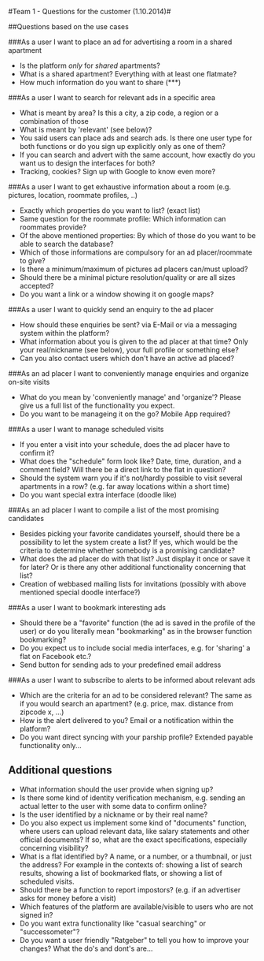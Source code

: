 #Team 1 - Questions for the customer (1.10.2014)#

##Questions based on the use cases


###As a user I want to place an ad for advertising a room in a shared apartment

* Is the platform *only* for *shared* apartments?
* What is a shared apartment? Everything with at least one flatmate?
* How much information do you want to share (***)

###As a user I want to search for relevant ads in a specific area

* What is meant by area? Is this a city, a zip code, a region or a combination of those
* What is meant by 'relevant' (see below)?
* You said users can place ads and search ads. Is there one user type for both functions or do you sign up explicitly only as one of them?
* If you can search and advert with the same account, how exactly do you want us to design the interfaces for both?
* Tracking, cookies? Sign up with Google to know even more?




###As a user I want to get exhaustive information about a room (e.g. pictures, location, roommate profiles, ..)

* Exactly which properties do you want to list? (exact list)
* Same question for the roommate profile: Which information can roommates provide?
* Of the above mentioned properties: By which of those do you want to be able to search the database?
* Which of those informations are compulsory for an ad placer/roommate to give?
* Is there a minimum/maximum of pictures ad placers can/must upload?
* Should there be a minimal picture resolution/quality or are all sizes accepted?
* Do you want a link or a window showing it on google maps?

###As a user I want to quickly send an enquiry to the ad placer

* How should these enquiries be sent? via E-Mail or via a messaging system within the platform?
* What information about you is given to the ad placer at that time? Only your real/nickname (see below), your full profile or something else?
* Can you also contact users which don't have an active ad placed?

###As an ad placer I want to conveniently manage enquiries and organize on-site visits

* What do you mean by 'conveniently manage' and 'organize'? Please give us a full list of the functionality you expect.
* Do you want to be manageing it on the go? Mobile App required?

###As a user I want to manage scheduled visits

* If you enter a visit into your schedule, does the ad placer have to confirm it?
* What does the "schedule" form look like? Date, time, duration, and a comment field? Will there be a direct link to the flat in question?
* Should the system warn you if it's not/hardly possible to visit several apartments in a row? (e.g. far away locations within a short time)
* Do you want special extra interface (doodle like)

###As an ad placer I want to compile a list of the most promising candidates

* Besides picking your favorite candidates yourself, should there be a possibility to let the system create a list? If yes, which would be the criteria to determine whether somebody is a promising candidate? 
* What does the ad placer do with that list? Just display it once or save it for later? Or is there any other additional functionality concerning that list?
* Creation of webbased mailing lists for invitations (possibly with above mentioned special doodle interface?)

###As a user I want to bookmark interesting ads

* Should there be a "favorite" function (the ad is saved in the profile of the user) or do you literally mean "bookmarking" as in the browser function bookmarking?
* Do you expect us to include social media interfaces, e.g. for 'sharing' a flat on Facebook etc.?
* Send button for sending ads to your predefined email address

###As a user I want to subscribe to alerts to be informed about relevant ads

* Which are the criteria for an ad to be considered relevant? The same as if you would search an apartment? (e.g. price, max. distance from zipcode x, ...) 
* How is the alert delivered to you? Email or a notification within the platform?
* Do you want direct syncing with your parship profile? Extended payable functionality only...

## Additional questions 

* What information should the user provide when signing up?
* Is there some kind of identity verification mechanism, e.g. sending an actual letter to the user with some data to confirm online?
* Is the user identified by a nickname or by their real name?
* Do you also expect us implement some kind of "documents" function, where users can upload relevant data, like salary statements and other official documents? If so, what are the exact specifications, especially concerning visibility?
* What is a flat identified by? A name, or a number, or a thumbnail, or just the address? For example in the contexts of: showing a list of search results, showing a list of bookmarked flats, or showing a list of scheduled visits.
* Should there be a function to report impostors? (e.g. if an advertiser asks for money before a visit)
* Which features of the platform are available/visible to users who are not signed in?
* Do you want extra functionality like "casual searching" or "successometer"?
* Do you want a user friendly "Ratgeber" to tell you how to improve your changes? What the do's and dont's are...
